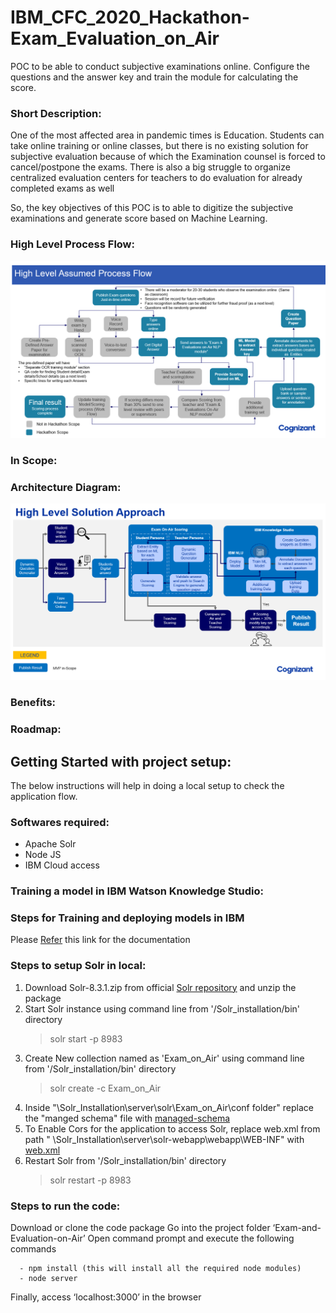 # IBM_CFC_2020_Hackathon-Exam_Evaluation_on_Air
POC to be able to conduct subjective examinations online. Configure the questions and the answer key and train the module for calculating the score.

### Short Description:
One of the most affected area in pandemic times is Education. Students can take online training or online classes, but there is no existing solution for subjective evaluation because of which the Examination counsel is forced to cancel/postpone the exams. There is also a big struggle to organize centralized evaluation centers  for teachers to do evaluation for already completed exams as well

So, the key objectives of this POC is to able to digitize the subjective examinations and generate score based on Machine Learning.

### High Level Process Flow:
![Image of Process Flow Diagram](https://github.com/Chify/IBM_CFC_2020_Hackathon-Exam_Evaluation_on_Air/blob/master/documents/High_Level_Process_Flow.PNG)
### In Scope:

### Architecture Diagram:
![Image of Architecture Diagram](https://github.com/Chify/IBM_CFC_2020_Hackathon-Exam_Evaluation_on_Air/blob/master/documents/Architecture_Diagram.PNG)
### Benefits:

### Roadmap:

## Getting Started with project setup:
The below instructions will help in doing a local setup to check the application flow.

### Softwares required:
  - Apache Solr
  - Node JS
  - IBM Cloud access

### Training a model in IBM Watson Knowledge Studio:
### Steps for Training and deploying models in IBM
   Please [Refer](/Source_code/IBM_Docs) this link for the documentation
### Steps to setup Solr in local:
1. Download Solr-8.3.1.zip from official [Solr repository](https://archive.apache.org/dist/lucene/solr/8.3.1/) and unzip the package
2. Start Solr instance using command line from '/Solr_installation/bin' directory
    >solr start -p 8983
3. Create New collection named as 'Exam_on_Air' using command line from '/Solr_installation/bin' directory
   >solr create -c Exam_on_Air
4. Inside "\Solr_Installation\server\solr\Exam_on_Air\conf folder" replace the "manged schema" file with [managed-schema](/Source_code/Solr_Conf/managed-schema)
5. To Enable Cors for the application to access Solr, replace web.xml from path " \Solr_Installation\server\solr-webapp\webapp\WEB-INF" with [web.xml](/Source_code/Solr_Conf/web.xml)
6. Restart Solr from '/Solr_installation/bin' directory
    >solr restart -p 8983
### Steps to run the code:
  Download or clone the code package
  Go into the project folder ‘Exam-and-Evaluation-on-Air’
  Open command prompt and execute the following commands
  ```
    - npm install (this will install all the required node modules)
    - node server
  ```
  
 Finally, access ‘localhost:3000’ in the browser
